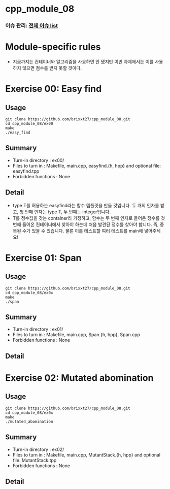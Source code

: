 # cpp_module_08
### 이슈 관리: [전체 이슈 list]()
# Module-specific rules
- 지금까지는 컨테이너와 알고리즘을 사요하면 안 됐지만 이번 과제에서는 이를 사용하지 않으면 점수를 받지 못할 것이다.

# Exercise 00: Easy find
## Usage
```
git clone https://github.com/brixxt27/cpp_module_08.git
cd cpp_module_08/ex00
make
./easy_find
```
## Summary
- Turn-in directory : ex00/
- Files to turn in : Makefile, main.cpp, easyfind.{h, hpp} and optional file: easyfind.tpp
- Forbidden functions : None
## Detail
- type T를 허용하는 easyfind라는 함수 템플릿을 만들 것입니다. 두 개의 인자를 받고, 첫 번째 인자는 type T, 두 번째는 integer입니다.
- T를 정수값을 갖는 container라 가정하고, 함수는 두 번째 인자로 들어온 정수를 첫 번째 들어온 컨테이너에서 찾아야 하는데 처음 발견된 정수를 찾아야 합니다. 즉, 중복된 수가 있을 수 있습니다. 물론 이를 테스트할 여러 테스트를 main에 넣어주세요!

<bt> </bt>

# Exercise 01: Span
## Usage
```
git clone https://github.com/brixxt27/cpp_module_08.git
cd cpp_module_08/ex0x
make
./span
```
## Summary
- Turn-in directory : ex01/
- Files to turn in : Makefile, main.cpp, Span.{h, hpp}, Span.cpp
- Forbidden functions : None
## Detail
<bt> </bt>

# Exercise 02: Mutated abomination
## Usage
```
git clone https://github.com/brixxt27/cpp_module_08.git
cd cpp_module_08/ex0x
make
./mutated_abomination
```
## Summary
- Turn-in directory : ex02/
- Files to turn in : Makefile, main.cpp, MutantStack.{h, hpp} and optional file: MutantStack.tpp
- Forbidden functions : None
## Detail
<bt> </bt>
